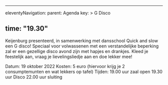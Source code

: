 
---
eleventyNavigation:
    parent: Agenda
    key: >
        G Disco
        
time: "19.30"
---

Keijenburg presenteerd, in samenwerking met dansschool Quick and slow een G disco!
Speciaal voor volwassenen met een verstandelijke beperking zal er een gezellige disco avond zijn met hapjes en drankjes.
Kleed je feestelijk aan, vraag je lievelingsliedje aan en doe lekker mee!

Datum: 19 oktober 2022
Kosten: 5 euro (hiervoor krijg je 2 consumptemunten en wat lekkers op tafel)
Tijden: 19.00 uur zaal open
        19.30 uur Disco
        22.00 uur sluiting

